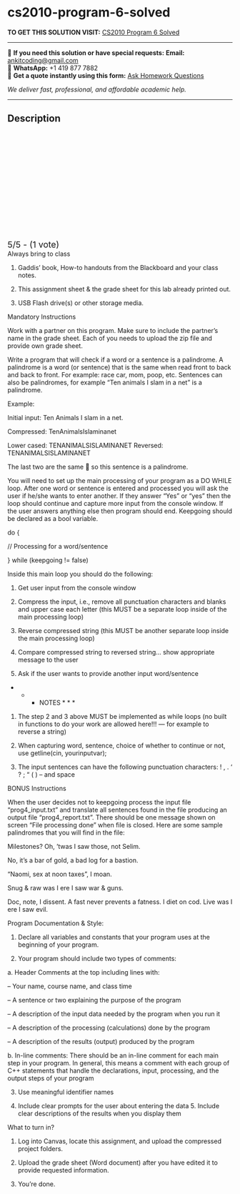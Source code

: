 # cs2010-program-6-solved
**TO GET THIS SOLUTION VISIT:** [CS2010 Program 6 Solved](https://www.ankitcodinghub.com/product/cs2010-program-purpose-solved-4/)


---

📩 **If you need this solution or have special requests:** **Email:** ankitcoding@gmail.com  
📱 **WhatsApp:** +1 419 877 7882  
📄 **Get a quote instantly using this form:** [Ask Homework Questions](https://www.ankitcodinghub.com/services/ask-homework-questions/)

*We deliver fast, professional, and affordable academic help.*

---

<h2>Description</h2>



<div class="kk-star-ratings kksr-auto kksr-align-center kksr-valign-top" data-payload="{&quot;align&quot;:&quot;center&quot;,&quot;id&quot;:&quot;115408&quot;,&quot;slug&quot;:&quot;default&quot;,&quot;valign&quot;:&quot;top&quot;,&quot;ignore&quot;:&quot;&quot;,&quot;reference&quot;:&quot;auto&quot;,&quot;class&quot;:&quot;&quot;,&quot;count&quot;:&quot;1&quot;,&quot;legendonly&quot;:&quot;&quot;,&quot;readonly&quot;:&quot;&quot;,&quot;score&quot;:&quot;5&quot;,&quot;starsonly&quot;:&quot;&quot;,&quot;best&quot;:&quot;5&quot;,&quot;gap&quot;:&quot;4&quot;,&quot;greet&quot;:&quot;Rate this product&quot;,&quot;legend&quot;:&quot;5\/5 - (1 vote)&quot;,&quot;size&quot;:&quot;24&quot;,&quot;title&quot;:&quot;CS2010 Program 6 Solved&quot;,&quot;width&quot;:&quot;138&quot;,&quot;_legend&quot;:&quot;{score}\/{best} - ({count} {votes})&quot;,&quot;font_factor&quot;:&quot;1.25&quot;}">

<div class="kksr-stars">

<div class="kksr-stars-inactive">
            <div class="kksr-star" data-star="1" style="padding-right: 4px">


<div class="kksr-icon" style="width: 24px; height: 24px;"></div>
        </div>
            <div class="kksr-star" data-star="2" style="padding-right: 4px">


<div class="kksr-icon" style="width: 24px; height: 24px;"></div>
        </div>
            <div class="kksr-star" data-star="3" style="padding-right: 4px">


<div class="kksr-icon" style="width: 24px; height: 24px;"></div>
        </div>
            <div class="kksr-star" data-star="4" style="padding-right: 4px">


<div class="kksr-icon" style="width: 24px; height: 24px;"></div>
        </div>
            <div class="kksr-star" data-star="5" style="padding-right: 4px">


<div class="kksr-icon" style="width: 24px; height: 24px;"></div>
        </div>
    </div>

<div class="kksr-stars-active" style="width: 138px;">
            <div class="kksr-star" style="padding-right: 4px">


<div class="kksr-icon" style="width: 24px; height: 24px;"></div>
        </div>
            <div class="kksr-star" style="padding-right: 4px">


<div class="kksr-icon" style="width: 24px; height: 24px;"></div>
        </div>
            <div class="kksr-star" style="padding-right: 4px">


<div class="kksr-icon" style="width: 24px; height: 24px;"></div>
        </div>
            <div class="kksr-star" style="padding-right: 4px">


<div class="kksr-icon" style="width: 24px; height: 24px;"></div>
        </div>
            <div class="kksr-star" style="padding-right: 4px">


<div class="kksr-icon" style="width: 24px; height: 24px;"></div>
        </div>
    </div>
</div>


<div class="kksr-legend" style="font-size: 19.2px;">
            5/5 - (1 vote)    </div>
    </div>
Always bring to class

1. Gaddis’ book, How-to handouts from the Blackboard and your class notes.

2. This assignment sheet &amp; the grade sheet for this lab already printed out.

3. USB Flash drive(s) or other storage media.

Mandatory Instructions

Work with a partner on this program. Make sure to include the partner’s name in the grade sheet. Each of you needs to upload the zip file and provide own grade sheet.

Write a program that will check if a word or a sentence is a palindrome. A palindrome is a word (or sentence) that is the same when read front to back and back to front. For example: race car, mom, poop, etc. Sentences can also be palindromes, for example “Ten animals I slam in a net” is a palindrome.

Example:

Initial input: Ten Animals I slam in a net.

Compressed: TenAnimalsIslaminanet

Lower cased: TENANIMALSISLAMINANET Reversed: TENANIMALSISLAMINANET

The last two are the same  so this sentence is a palindrome.

You will need to set up the main processing of your program as a DO WHILE loop. After one word or sentence is entered and processed you will ask the user if he/she wants to enter another. If they answer “Yes” or “yes” then the loop should continue and capture more input from the console window. If the user answers anything else then program should end. Keepgoing should be declared as a bool variable.

do {

// Processing for a word/sentence

} while (keepgoing != false)

Inside this main loop you should do the following:

1. Get user input from the console window

2. Compress the input, i.e., remove all punctuation characters and blanks and upper case each letter (this MUST be a separate loop inside of the main processing loop)

3. Reverse compressed string (this MUST be another separate loop inside the main processing loop)

4. Compare compressed string to reversed string… show appropriate message to the user

5. Ask if the user wants to provide another input word/sentence

* * * NOTES * * *

1. The step 2 and 3 above MUST be implemented as while loops (no built in functions to do your work are allowed here!!! — for example to reverse a string)

2. When capturing word, sentence, choice of whether to continue or not, use getline(cin, yourinputvar);

3. The input sentences can have the following punctuation characters: ! , . ‘ ? ; “ ( ) – and space

BONUS Instructions

When the user decides not to keepgoing process the input file “prog4_input.txt” and translate all sentences found in the file producing an output file “prog4_report.txt”. There should be one message shown on screen “File processing done” when file is closed. Here are some sample palindromes that you will find in the file:

Milestones? Oh, ’twas I saw those, not Selim.

No, it’s a bar of gold, a bad log for a bastion.

“Naomi, sex at noon taxes”, I moan.

Snug &amp; raw was I ere I saw war &amp; guns.

Doc, note, I dissent. A fast never prevents a fatness. I diet on cod. Live was I ere I saw evil.

Program Documentation &amp; Style:

1. Declare all variables and constants that your program uses at the beginning of your program.

2. Your program should include two types of comments:

a. Header Comments at the top including lines with:

– Your name, course name, and class time

– A sentence or two explaining the purpose of the program

– A description of the input data needed by the program when you run it

– A description of the processing (calculations) done by the program

– A description of the results (output) produced by the program

b. In-line comments: There should be an in-line comment for each main step in your program. In general, this means a comment with each group of C++ statements that handle the declarations, input, processing, and the output steps of your program

3. Use meaningful identifier names

4. Include clear prompts for the user about entering the data 5. Include clear descriptions of the results when you display them

What to turn in?

1. Log into Canvas, locate this assignment, and upload the compressed project folders.

2. Upload the grade sheet (Word document) after you have edited it to provide requested information.

3. You’re done.
